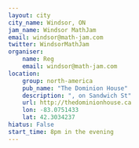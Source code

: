 ```yaml
---
layout: city
city_name: Windsor, ON
jam_name: Windsor MathJam
email: windsor@math-jam.com
twitter: WindsorMathJam
organiser:
    name: Reg
    email: windsor@math-jam.com
location:
    group: north-america
    pub_name: "The Dominion House"
    description: ", on Sandwich St"
    url: http://thedominionhouse.ca
    lon: -83.0751433
    lat: 42.3034237
hiatus: False
start_time: 8pm in the evening
---
```

